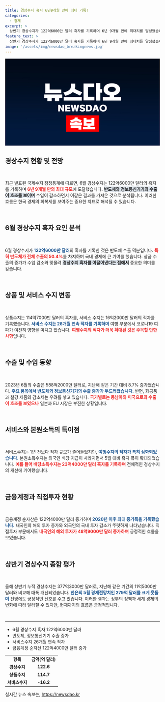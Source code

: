 ```yaml
---
title: 경상수지 흑자 6년9개월 만에 최대 기록!
categories:
  - 경제
excerpt: >
  상반기 경상수지가 122억6000만 달러 흑자를 기록하며 6년 9개월 만에 최대치를 달성했습니다. 반도체 호조와 수입 감소가 주요 요인으로, 경상수지 흑자는 올해 누적 377억3000만 달러로 놀라운 개선세를 보이고 있습니다. 클릭으로 자세한 내용을 확인하세요!
feature_text: >
  상반기 경상수지가 122억6000만 달러 흑자를 기록하며 6년 9개월 만에 최대치를 달성했습니다. 반도체 호조와 수입 감소가 주요 요인으로, 경상수지 흑자는 올해 누적 377억3000만 달러로 놀라운 개선세를 보이고 있습니다. 클릭으로 자세한 내용을 확인하세요!
image: '/assets/img/newsdao_breakingnews.jpg'
---
```


<p><img src="/assets/img/newsdao_breakingnews.jpg" alt="cryptoinkorea 속보" /></p>

<h2 data-ke-size="size26">경상수지 현황 및 전망</h2>

<p data-ke-size="size16">&nbsp;</p>

<p>최근 발표된 국제수지 잠정통계에 따르면, 6월 경상수지는 122억6000만 달러의 흑자를 기록하며 <b><span style="color: #ee2323;">6년 9개월 만의 최대 규모</span></b>에 도달했습니다. <b><span style="background-color: #21538527;">반도체와 정보통신기기의 수출이 호조를 보이며</span></b> 수입이 감소하면서 이같은 결과를 가져온 것으로 분석됩니다. 이러한 흐름은 한국 경제의 회복세를 보여주는 중요한 지표로 해석될 수 있습니다.</p>

<p data-ke-size="size16">&nbsp;</p>

<h2 data-ke-size="size26">6월 경상수지 흑자 요인 분석</h2>

<p data-ke-size="size16">&nbsp;</p>

<p>6월 경상수지가 <b><span style="color: #1a5490;">122억6000만 달러</span></b>의 흑자를 기록한 것은 반도체 수출 덕분입니다. <b><span style="color: #ee2323;">특히 반도체가 전체 수출의 50.4%</span></b>를 차지하며 국내 경제에 큰 기여를 했습니다. 상품 수출의 증가가 수입 감소와 맞물려 <b><span style="background-color: #21538527;">경상수지 흑자를 이끌어냈다는 점에서</span></b> 중요한 의미를 갖습니다.</p>

<p data-ke-size="size16">&nbsp;</p>

<h2 data-ke-size="size26">상품 및 서비스 수지 변동</h2>

<p data-ke-size="size16">&nbsp;</p>

<p>상품수지는 114억7000만 달러의 흑자를, 서비스 수지는 16억2000만 달러의 적자를 기록했습니다. <b><span style="color: #1a5490;">서비스 수지는 26개월 연속 적자를 기록하며</span></b> 여행 부문에서 코로나19 여파가 여전히 영향을 미치고 있습니다. <b><span style="color: #ee2323;">여행수지의 적자가 더욱 확대된 것은 주목할 만한 사항</span></b>입니다.</p>

<p data-ke-size="size16">&nbsp;</p>

<h2 data-ke-size="size26">수출 및 수입 동향</h2>

<p data-ke-size="size16">&nbsp;</p>

<p>2023년 6월의 수출은 588억2000만 달러로, 지난해 같은 기간 대비 8.7% 증가했습니다. <b><span style="color: #1a5490;">주요 품목에서 반도체와 정보통신기기의 수출 증가가 두드러졌습니다.</span></b> 반면, 화공품과 철강 제품의 감소세는 우려를 낳고 있습니다. <b><span style="color: #ee2323;">국가별로는 동남아와 미국으로의 수출이 호조를 보였으나</span></b> 일본과 EU 시장은 부진한 상황입니다.</p>

<p data-ke-size="size16">&nbsp;</p>

<h2 data-ke-size="size26">서비스와 본원소득의 특이점</h2>

<p data-ke-size="size16">&nbsp;</p>

<p>서비스수지는 1년 전보다 적자 규모가 줄어들었지만, <b><span style="color: #1a5490;">여행수지의 적자가 특히 심화되었습니다.</span></b> 본원소득수지는 외국인 배당 지급이 사라지면서 5월 대비 흑자 폭이 확대되었습니다. <b><span style="color: #ee2323;">예를 들어 배당소득수지는 23억4000만 달러 흑자를 기록하며</span></b> 전체적인 경상수지의 개선에 기여했습니다.</p>

<p data-ke-size="size16">&nbsp;</p>

<h2 data-ke-size="size26">금융계정과 직접투자 현황</h2>

<p data-ke-size="size16">&nbsp;</p>

<p>금융계정 순자산은 122억4000만 달러 증가하며 <b><span style="color: #1a5490;">2020년 이후 최대 증가폭을 기록했습니다.</span></b> 내국인의 해외 투자 증가와 외국인의 국내 투자 감소가 뚜렷하게 나타났습니다. 직접투자 부문에서도 <b><span style="color: #ee2323;">내국인의 해외 투자가 48억9000만 달러 증가하며</span></b> 긍정적인 흐름을 보였습니다.</p>

<p data-ke-size="size16">&nbsp;</p>

<h2 data-ke-size="size26">상반기 경상수지 종합 평가</h2>

<p data-ke-size="size16">&nbsp;</p>

<p>올해 상반기 누적 경상수지는 377억3000만 달러로, 지난해 같은 기간의 11억5000만 달러와 비교해 대폭 개선되었습니다. <b><span style="color: #1a5490;">한은의 5월 경제전망치인 279억 달러를 크게 웃돌며</span></b> 전망에도 긍정적인 신호를 주고 있습니다. 이러한 결과는 정부의 정책과 세계 경제의 변화에 따라 달라질 수 있지만, 현재까지의 흐름은 긍정적입니다.</p>

<p data-ke-size="size16">&nbsp;</p>

<hr>

<ul>
    <li>6월 경상수지 흑자 122억6000만 달러</li>
    <li>반도체, 정보통신기기 수출 증가</li>
    <li>서비스수지 26개월 연속 적자</li>
    <li>금융계정 순자산 122억4000만 달러 증가</li>
</ul>

<table style="width: 100%;">
    <tr>
        <td style="text-align: center; height: 17px;"><b>항목</b></td>
        <td style="text-align: center; height: 17px;"><b>금액(억 달러)</b></td>
    </tr>
    <tr>
        <td style="text-align: center; height: 17px;"><b>경상수지</b></td>
        <td style="text-align: center; height: 17px;"><b>122.6</b></td>
    </tr>
    <tr>
        <td style="text-align: center; height: 17px;"><b>상품수지</b></td>
        <td style="text-align: center; height: 17px;"><b>114.7</b></td>
    </tr>
    <tr>
        <td style="text-align: center; height: 17px;"><b>서비스수지</b></td>
        <td style="text-align: center; height: 17px;"><b>-16.2</b></td>
    </tr>
</table>
실시간 뉴스 속보는, <a href="https://newsdao.kr" rel="dofollow">https://newsdao.kr</a>


